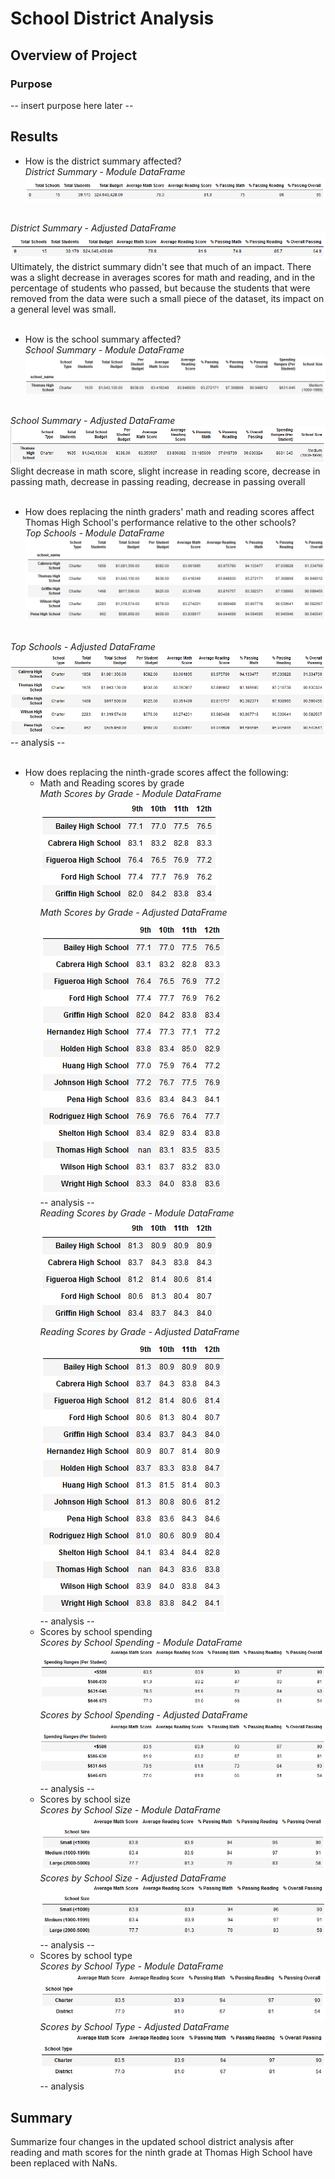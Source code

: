 # School District Analysis

## Overview of Project

### Purpose
-- insert purpose here later --

## Results

* How is the district summary affected?
<br />*District Summary - Module DataFrame*
![module_district_summary](/Resources/district_summary_df_module.PNG)

<br />*District Summary - Adjusted DataFrame*
![adjusted_district_summary](/Resources/district_summary_df_adjusted.PNG)
<br />Ultimately, the district summary didn't see that much of an impact. There was a slight decrease in averages scores for math and reading, and in the percentage of students who passed, but because the students that were removed from the data were such a small piece of the dataset, its impact on a general level was small.
<br /><br />
* How is the school summary affected?
<br />*School Summary - Module DataFrame*
![module_per_school_summary](/Resources/per_school_summary_df_module.PNG)

<br />*School Summary - Adjusted DataFrame*
![adjusted_per_school_summary](/Resources/per_school_summary_df_adjusted.PNG)
<br/>Slight decrease in math score, slight increase in reading score, decrease in passing math, decrease in passing reading, decrease in passing overall
<br /><br />
* How does replacing the ninth graders' math and reading scores affect Thomas High School's performance relative to the other schools?
<br />*Top Schools - Module DataFrame*
![module_top_schools](/Resources/top_schools_module.PNG)

<br />*Top Schools - Adjusted DataFrame*
![adjusted_top-schools](/Resources/top_schools_adjusted.PNG)
-- analysis --
<br /><br />
* How does replacing the ninth-grade scores affect the following:
    * Math and Reading scores by grade
    <br />*Math Scores by Grade - Module DataFrame*<br />
    ![module_math_scores_grade](/Resources/math_scores_by_grade_module.PNG)
    <br />*Math Scores by Grade - Adjusted DataFrame*<br />
    ![adjusted_math_scores_grade](/Resources/math_scores_by_grade_adjusted.PNG)
    <br /> -- analysis --
    <br />*Reading Scores by Grade - Module DataFrame*<br />
    ![module_reading_scores_grade](/Resources/reading_scores_by_grade_module.PNG)
    <br />*Reading Scores by Grade - Adjusted DataFrame*<br />
    ![module_reading_scores_grade](/Resources/reading_scores_by_grade_adjusted.PNG)
    <br /> -- analysis --
    * Scores by school spending
    <br />*Scores by School Spending - Module DataFrame*<br />
    ![module_scores_by_spending](/Resources/scores_by_spending_module.PNG)
    <br />*Scores by School Spending - Adjusted DataFrame*<br />
    ![adjusted_scores_by_spending](/Resources/scores_by_spending_adjusted.PNG)
    <br /> -- analysis --
    * Scores by school size
    <br />*Scores by School Size - Module DataFrame*<br />
    ![module_scores_by_size](/Resources/scores_by_size_module.PNG)
    <br />*Scores by School Size - Adjusted DataFrame*<br />
    ![adjusted_scores_by_size](Resources/scores_by_size_adjusted.PNG)
    <br /> -- analysis --
    * Scores by school type
    <br />*Scores by School Type - Module DataFrame*<br />
    ![module_scores_by_type](/Resources/scores_by_type_module.PNG)
    <br />*Scores by School Type - Adjusted DataFrame*<br />
    ![adjusted_scores_by_type](/Resources/scores_by_type_adjusted.PNG)
    <br /> -- analysis
    
## Summary
Summarize four changes in the updated school district analysis after reading and math scores for the ninth grade at Thomas High School have been replaced with NaNs.